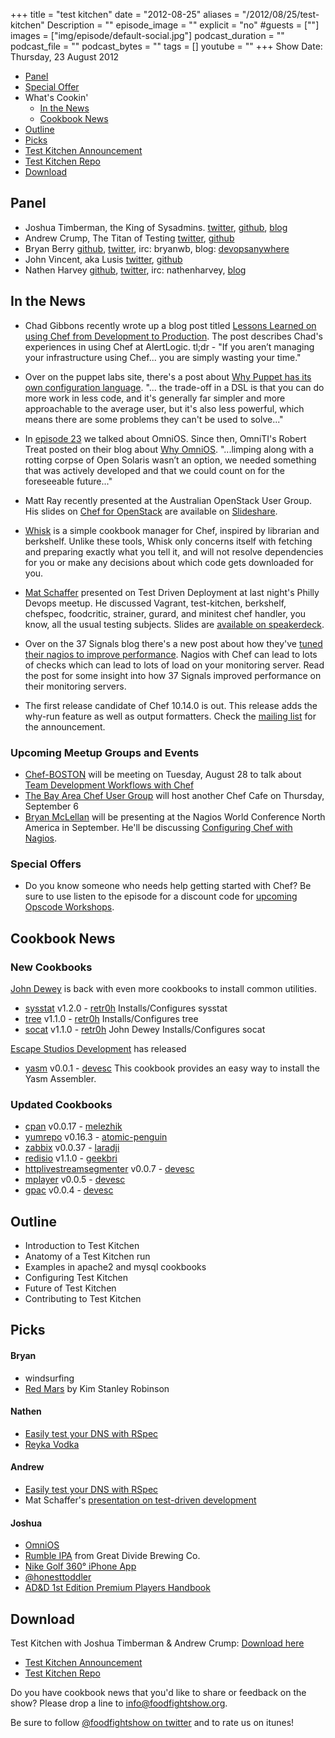 +++
title = "test kitchen"
date = "2012-08-25"
aliases = "/2012/08/25/test-kitchen"
Description = ""
episode_image = ""
explicit = "no"
#guests = [""]
images = ["img/episode/default-social.jpg"]
podcast_duration = ""
podcast_file = ""
podcast_bytes = ""
tags = []
youtube = ""
+++
Show Date:  Thursday, 23 August 2012

* [Panel](http://foodfightshow.org/2012/08/test-kitchen.html#panel)
* [Special Offer](http://foodfightshow.org/2012/08/test-kitchen.html#offer)
* What's Cookin'
  * [In the News](http://foodfightshow.org/2012/08/test-kitchen.html#news)
  * [Cookbook News](http://foodfightshow.org/2012/08/test-kitchen.html#cookbooks)
* [Outline](http://foodfightshow.org/2012/08/test-kitchen.html#outline)
* [Picks](http://foodfightshow.org/2012/08/test-kitchen.html#picks)
* [Test Kitchen Announcement](http://www.opscode.com/blog/2012/08/17/announcing-test-kitchen/)
* [Test Kitchen Repo](https://github.com/opscode/test-kitchen)
* [Download](http://traffic.libsyn.com/foodfight/Food-Fight-Show-26-Test-Kitchen.mp3)

<!-- more -->

Panel<a name="panel"></a>
-----

* Joshua Timberman, the King of Sysadmins.  [twitter](https://twitter.com/jtimberman), [github](http://github.com/jtimberman), [blog](http://jtimberman.housepub.org/)
* Andrew Crump, The Titan of Testing [twitter](https://twitter.com/acrmp), [github](http://github.com/acrmp)
* Bryan Berry [github](http://github.com/bryanwb), [twitter](http://twitter.com/bryanwb), irc: bryanwb, blog: [devopsanywhere](http://devopsanywhere.blogspot.com)
* John Vincent, aka Lusis [twitter](https://twitter.com/#!/lusis), [github](https://github.com/lusis)
* Nathen Harvey [github](http://github.com/nathenharvey), [twitter](http://twitter.com/nathenharvey), irc: nathenharvey, [blog](http://nathenharvey.com)

In the News<a name="news"></a>
-----------

* Chad Gibbons recently wrote up a blog post titled [Lessons Learned on using Chef from Development to Production](http://chadgibbons.com/2012/08/18/lessons-learned-on-using-chef-from-development-to-production/).  The post describes Chad's experiences in using Chef at AlertLogic.  tl;dr - "If you aren’t managing your infrastructure using Chef... you are simply wasting your time."

* Over on the puppet labs site, there's a post about [Why Puppet has its own configuration language](http://puppetlabs.com/blog/why-puppet-has-its-own-configuration-language/). "... the trade-off in a DSL is that you can do more work in less code, and it's generally far simpler and more approachable to the average user, but it's also less powerful, which means there are some problems they can't be used to solve..."

* In [episode 23](http://foodfightshow.org/2012/07/interview-with-theo-schlossnagle.html)
  we talked about OmniOS.  Since then, OmniTI's Robert Treat posted on
  their blog about [Why OmniOS](http://omniti.com/seeds/why-omnios).  "...limping along with a rotting corpse of Open Solaris wasn’t an option, we needed something that was actively developed and that we could count on for the foreseeable future..."

* Matt Ray recently presented at the Australian OpenStack User Group.  His slides on [Chef for OpenStack](http://www.slideshare.net/mattray/australian-openstack-user-group-august-2012-chef-for-openstack) are available on [Slideshare](http://www.slideshare.net/mattray/australian-openstack-user-group-august-2012-chef-for-openstack).

* [Whisk](https://github.com/kisoku/whisk) is a simple cookbook manager for Chef, inspired by librarian and berkshelf. Unlike these tools, Whisk only concerns itself with fetching and preparing exactly what you tell it, and will not resolve dependencies for you or make any decisions about which code gets downloaded for you.

* [Mat Schaffer](http://about.me/matschaffer) presented on Test Driven Deployment at last night's Philly Devops meetup. He discussed Vagrant, test-kitchen, berkshelf, chefspec, foodcritic, strainer, gurard, and minitest chef handler, you know, all the usual testing subjects. Slides are [available on speakerdeck](https://speakerdeck.com/u/matschaffer/p/test-driven-deployment).

* Over on the 37 Signals blog there's a new post about how they've [tuned their nagios to improve performance](http://37signals.com/svn/posts/3178-nagios-monitoring-performance). Nagios with Chef can lead to lots of checks which can lead to lots of load on your monitoring server.  Read the post for some insight into how 37 Signals improved performance on their monitoring servers.

* The first release candidate of Chef 10.14.0 is out.  This release adds the why-run feature as well as output formatters.  Check the [mailing list](http://lists.opscode.com/sympa/arc/chef/2012-08/msg00301.html) for the announcement.

### Upcoming Meetup Groups and Events

* [Chef-BOSTON](http://www.meetup.com/Chef-BOSTON/) will be meeting on
  Tuesday, August 28 to talk about [Team Development Workflows with Chef](http://www.meetup.com/Chef-BOSTON/events/76035282/)
* [The Bay Area Chef User Group](http://www.meetup.com/The-Bay-Area-Chef-User-Group)
  will host another Chef Cafe on Thursday, September 6
* [Bryan McLellan](http://twitter.com/btmspox) will be presenting at the
  Nagios World Conference North America in September.  He'll be
  discussing [Configuring Chef with Nagios](http://www.nagios.com/events/nagiosworldconference/northamerica/2012/speakers/#bmclellan).

### Special Offers<a name="offer"></a>

* Do you know someone who needs help getting started with Chef?
  Be sure to use listen to the episode for a discount code for
  [upcoming Opscode Workshops](http://www.eventbrite.com/org/429733222).

Cookbook News<a name="cookbooks"></a>
-------------
### New Cookbooks

[John Dewey](http://community.opscode.com/users/retr0h) is back with even more cookbooks to install common utilities.

* [sysstat](http://community.opscode.com/cookbooks/sysstat) v1.2.0 - [retr0h](http://community.opscode.com/users/retr0h)
Installs/Configures sysstat
* [tree](http://community.opscode.com/cookbooks/tree) v1.1.0 - [retr0h](http://community.opscode.com/users/retr0h)
Installs/Configures tree
* [socat](http://community.opscode.com/cookbooks/socat) v1.1.0 - [retr0h](http://community.opscode.com/users/retr0h) John Dewey
Installs/Configures socat


[Escape Studios Development](http://community.opscode.com/users/devesc) has released

* [yasm](http://community.opscode.com/cookbooks/yasm) v0.0.1 - [devesc](http://community.opscode.com/users/devesc)
This cookbook provides an easy way to install the Yasm Assembler.

### Updated Cookbooks

* [cpan](http://community.opscode.com/cookbooks/cpan) v0.0.17 - [melezhik](http://community.opscode.com/users/melezhik)
* [yumrepo](http://community.opscode.com/cookbooks/yumrepo) v0.16.3 - [atomic-penguin](http://community.opscode.com/users/atomic-penguin)
* [zabbix](http://community.opscode.com/cookbooks/zabbix) v0.0.37 - [laradji](http://community.opscode.com/users/laradji)
* [redisio](http://community.opscode.com/cookbooks/redisio) v1.1.0 - [geekbri](http://community.opscode.com/users/geekbri)
* [httplivestreamsegmenter](http://community.opscode.com/cookbooks/httplivestreamsegmenter) v0.0.7 - [devesc](http://community.opscode.com/users/devesc)
* [mplayer](http://community.opscode.com/cookbooks/mplayer) v0.0.5 - [devesc](http://community.opscode.com/users/devesc)
* [gpac](http://community.opscode.com/cookbooks/gpac) v0.0.4 - [devesc](http://community.opscode.com/users/devesc)

Outline<a name="outline"></a>
-------

* Introduction to Test Kitchen
* Anatomy of a Test Kitchen run
* Examples in apache2 and mysql cookbooks
* Configuring Test Kitchen
* Future of Test Kitchen
* Contributing to Test Kitchen

Picks<a name="picks"></a>
-----

#### Bryan

* windsurfing
* [Red Mars](http://www.amazon.com/Red-Mars-Trilogy-Stanley-Robinson/dp/0553560735) by Kim Stanley Robinson

#### Nathen

* [Easily test your DNS with RSpec](http://technology.customink.com/rspec-dns/)
* [Reyka Vodka](http://reyka.com/)

#### Andrew

* [Easily test your DNS with RSpec](http://technology.customink.com/rspec-dns/)
* Mat Schaffer's [presentation on test-driven development](https://speakerdeck.com/u/matschaffer/p/test-driven-deployment)

#### Joshua

* [OmniOS](http://omnios.omniti.com/)
* [Rumble IPA](http://greatdivide.com/beer/seasonal/rumble-ipa/) from Great Divide Brewing Co.
* [Nike Golf 360&deg; iPhone App](http://itunes.apple.com/us/app/nike-golf-360/id527331403?mt=8)
* [@honesttoddler](http://twitter.com/honesttoddler)
* [AD&amp;D 1st Edition Premium Players Handbook](http://www.amazon.com/Edition-Premium-Players-Handbook-Dungeons/dp/0786962437)

Download
--------

Test Kitchen with Joshua Timberman &amp; Andrew Crump:  [Download here](http://traffic.libsyn.com/foodfight/Food-Fight-Show-26-Test-Kitchen.mp3)

* [Test Kitchen Announcement](http://www.opscode.com/blog/2012/08/17/announcing-test-kitchen/)
* [Test Kitchen Repo](https://github.com/opscode/test-kitchen)

Do you have cookbook news that you'd like to share or feedback on the show?  Please drop a line to [info@foodfightshow.org](mailto:info@foodfightshow.org).

Be sure to follow [@foodfightshow on twitter](http://twitter.com/foodfightshow) and to rate us on itunes!

